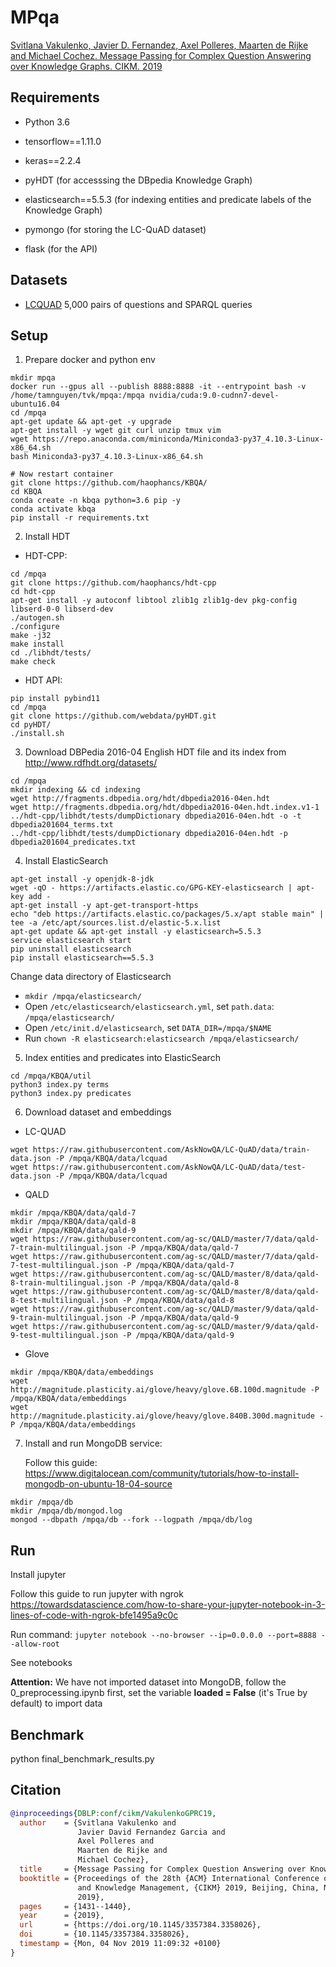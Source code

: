# MPqa

[Svitlana Vakulenko, Javier D. Fernandez, Axel Polleres, Maarten de Rijke and Michael Cochez. Message Passing for Complex Question Answering over Knowledge Graphs. CIKM. 2019](https://arxiv.org/abs/1908.06917)


## Requirements

* Python 3.6
* tensorflow==1.11.0
* keras==2.2.4

* pyHDT (for accesssing the DBpedia Knowledge Graph)
* elasticsearch==5.5.3 (for indexing entities and predicate labels of the Knowledge Graph)

* pymongo (for storing the LC-QuAD dataset)
* flask (for the API)


## Datasets

* [LCQUAD](http://lc-quad.sda.tech) 5,000 pairs of questions and SPARQL queries

## Setup

1. Prepare docker and python env
```
mkdir mpqa
docker run --gpus all --publish 8888:8888 -it --entrypoint bash -v /home/tamnguyen/tvk/mpqa:/mpqa nvidia/cuda:9.0-cudnn7-devel-ubuntu16.04
cd /mpqa
apt-get update && apt-get -y upgrade
apt-get install -y wget git curl unzip tmux vim
wget https://repo.anaconda.com/miniconda/Miniconda3-py37_4.10.3-Linux-x86_64.sh
bash Miniconda3-py37_4.10.3-Linux-x86_64.sh

# Now restart container
git clone https://github.com/haophancs/KBQA/
cd KBQA
conda create -n kbqa python=3.6 pip -y
conda activate kbqa
pip install -r requirements.txt
```

2. Install HDT
 - HDT-CPP:
```
cd /mpqa
git clone https://github.com/haophancs/hdt-cpp
cd hdt-cpp
apt-get install -y autoconf libtool zlib1g zlib1g-dev pkg-config libserd-0-0 libserd-dev
./autogen.sh
./configure
make -j32
make install
cd ./libhdt/tests/
make check
```
 - HDT API:
```
pip install pybind11
cd /mpqa
git clone https://github.com/webdata/pyHDT.git
cd pyHDT/
./install.sh
```

3. Download DBPedia 2016-04 English HDT file and its index from http://www.rdfhdt.org/datasets/
```
cd /mpqa
mkdir indexing && cd indexing
wget http://fragments.dbpedia.org/hdt/dbpedia2016-04en.hdt
wget http://fragments.dbpedia.org/hdt/dbpedia2016-04en.hdt.index.v1-1
../hdt-cpp/libhdt/tests/dumpDictionary dbpedia2016-04en.hdt -o -t dbpedia201604_terms.txt
../hdt-cpp/libhdt/tests/dumpDictionary dbpedia2016-04en.hdt -p dbpedia201604_predicates.txt
```

4. Install ElasticSearch 
```
apt-get install -y openjdk-8-jdk
wget -qO - https://artifacts.elastic.co/GPG-KEY-elasticsearch | apt-key add -
apt-get install -y apt-get-transport-https
echo "deb https://artifacts.elastic.co/packages/5.x/apt stable main" | tee -a /etc/apt/sources.list.d/elastic-5.x.list
apt-get update && apt-get install -y elasticsearch=5.5.3
service elasticsearch start
pip uninstall elasticsearch
pip install elasticsearch==5.5.3
```
  Change data directory of Elasticsearch
 - ```mkdir /mpqa/elasticsearch/```
 - Open ```/etc/elasticsearch/elasticsearch.yml```, set ```path.data```: ```/mpqa/elasticsearch/``` 
 - Open ```/etc/init.d/elasticsearch```, set ```DATA_DIR=/mpqa/$NAME```
 - Run ```chown -R elasticsearch:elasticsearch /mpqa/elasticsearch/```

5. Index entities and predicates into ElasticSearch
```
cd /mpqa/KBQA/util
python3 index.py terms
python3 index.py predicates
```

6. Download dataset and embeddings
   
- LC-QUAD
```
wget https://raw.githubusercontent.com/AskNowQA/LC-QuAD/data/train-data.json -P /mpqa/KBQA/data/lcquad
wget https://raw.githubusercontent.com/AskNowQA/LC-QuAD/data/test-data.json -P /mpqa/KBQA/data/lcquad
```
- QALD
```
mkdir /mpqa/KBQA/data/qald-7
mkdir /mpqa/KBQA/data/qald-8
mkdir /mpqa/KBQA/data/qald-9
wget https://raw.githubusercontent.com/ag-sc/QALD/master/7/data/qald-7-train-multilingual.json -P /mpqa/KBQA/data/qald-7
wget https://raw.githubusercontent.com/ag-sc/QALD/master/7/data/qald-7-test-multilingual.json -P /mpqa/KBQA/data/qald-7
wget https://raw.githubusercontent.com/ag-sc/QALD/master/8/data/qald-8-train-multilingual.json -P /mpqa/KBQA/data/qald-8
wget https://raw.githubusercontent.com/ag-sc/QALD/master/8/data/qald-8-test-multilingual.json -P /mpqa/KBQA/data/qald-8
wget https://raw.githubusercontent.com/ag-sc/QALD/master/9/data/qald-9-train-multilingual.json -P /mpqa/KBQA/data/qald-9
wget https://raw.githubusercontent.com/ag-sc/QALD/master/9/data/qald-9-test-multilingual.json -P /mpqa/KBQA/data/qald-9
```
- Glove
```
mkdir /mpqa/KBQA/data/embeddings
wget http://magnitude.plasticity.ai/glove/heavy/glove.6B.100d.magnitude -P /mpqa/KBQA/data/embeddings
wget http://magnitude.plasticity.ai/glove/heavy/glove.840B.300d.magnitude -P /mpqa/KBQA/data/embeddings
```

7. Install and run MongoDB service:

   Follow this guide: https://www.digitalocean.com/community/tutorials/how-to-install-mongodb-on-ubuntu-18-04-source
```
mkdir /mpqa/db
mkdir /mpqa/db/mongod.log
mongod --dbpath /mpqa/db --fork --logpath /mpqa/db/log
```


<!-- 
2. Download and make [fastText](https://github.com/facebookresearch/fastText), load the English model trained on Wikipedia and generate fastText embeddings:

'''
cd data
wget https://s3-us-west-1.amazonaws.com/fasttext-vectors/wiki.en.zip
unzip wiki.en.zip
rm wiki.en.zip
'''

./fasttext print-word-vectors ../KBQA/data/fasttext/wiki.en.bin < ../KBQA/data/test_question_words.txt > ../KBQA/data/test_question_words_fasttext.txt

 -->


## Run
Install jupyter

Follow this guide to run jupyter with ngrok https://towardsdatascience.com/how-to-share-your-jupyter-notebook-in-3-lines-of-code-with-ngrok-bfe1495a9c0c

Run command: ```jupyter notebook --no-browser --ip=0.0.0.0 --port=8888 --allow-root```

See notebooks

**Attention:** We have not imported dataset into MongoDB, follow the 0_preprocessing.ipynb first, set the variable **loaded = False** (it's True by default) to import data

## Benchmark

python final_benchmark_results.py

## Citation

```bibtex
@inproceedings{DBLP:conf/cikm/VakulenkoGPRC19,
  author    = {Svitlana Vakulenko and
               Javier David Fernandez Garcia and
               Axel Polleres and
               Maarten de Rijke and
               Michael Cochez},
  title     = {Message Passing for Complex Question Answering over Knowledge Graphs},
  booktitle = {Proceedings of the 28th {ACM} International Conference on Information
               and Knowledge Management, {CIKM} 2019, Beijing, China, November 3-7,
               2019},
  pages     = {1431--1440},
  year      = {2019},
  url       = {https://doi.org/10.1145/3357384.3358026},
  doi       = {10.1145/3357384.3358026},
  timestamp = {Mon, 04 Nov 2019 11:09:32 +0100}
}
```
